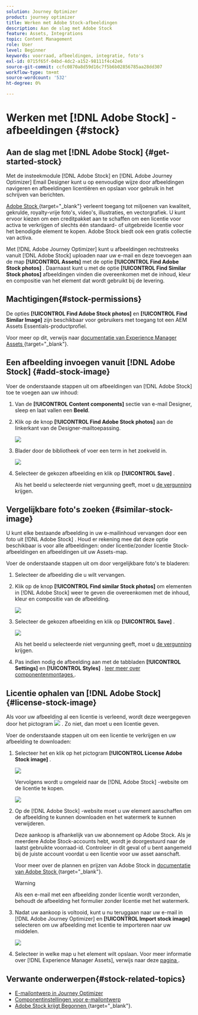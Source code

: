 ```yaml
---
solution: Journey Optimizer
product: journey optimizer
title: Werken met Adobe Stock-afbeeldingen
description: Aan de slag met Adobe Stock
feature: Assets, Integrations
topic: Content Management
role: User
level: Beginner
keywords: voorraad, afbeeldingen, integratie, foto's
exl-id: 0715f65f-04bd-4dc2-a152-98111f4c42e6
source-git-commit: ccfc0870a8d59d16c7f5b6b02856785aa28dd307
workflow-type: tm+mt
source-wordcount: '532'
ht-degree: 0%

---
```


# Werken met [!DNL Adobe Stock] -afbeeldingen {#stock}

## Aan de slag met [!DNL Adobe Stock] {#get-started-stock}

Met de insteekmodule [!DNL Adobe Stock] en [!DNL Adobe Journey Optimizer] Email Designer kunt u op eenvoudige wijze door afbeeldingen navigeren en afbeeldingen licentiëren en opslaan voor gebruik in het schrijven van berichten.

[ Adobe Stock ](https://helpx.adobe.com/stock/get-started.html) {target="_blank"} verleent toegang tot miljoenen van kwaliteit, gekrulde, royalty-vrije foto&#39;s, video&#39;s, illustraties, en vectorgrafiek. U kunt ervoor kiezen om een creditpakket aan te schaffen om een licentie voor activa te verkrijgen of slechts één standaard- of uitgebreide licentie voor het benodigde element te kopen. Adobe Stock biedt ook een gratis collectie van activa.

Met [!DNL Adobe Journey Optimizer] kunt u afbeeldingen rechtstreeks vanuit [!DNL Adobe Stock] uploaden naar uw e-mail en deze toevoegen aan de map **[!UICONTROL Assets]** met de optie **[!UICONTROL Find Adobe Stock photos]** . Daarnaast kunt u met de optie **[!UICONTROL Find Similar Stock photos]** afbeeldingen vinden die overeenkomen met de inhoud, kleur en compositie van het element dat wordt gebruikt bij de levering.

## Machtigingen{#stock-permissions}

De opties **[!UICONTROL Find Adobe Stock photos]** en **[!UICONTROL Find Similar Image]** zijn beschikbaar voor gebruikers met toegang tot een AEM Assets Essentials-productprofiel.

Voor meer op dit, verwijs naar [ documentatie van Experience Manager Assets ](https://experienceleague.adobe.com/docs/experience-manager-assets-essentials/help/get-started-admins/deploy-administer.html#add-users-to-essentials) {target="_blank"}.

## Een afbeelding invoegen vanuit [!DNL Adobe Stock] {#add-stock-image}

Voer de onderstaande stappen uit om afbeeldingen van [!DNL Adobe Stock] toe te voegen aan uw inhoud:

1. Van de **[!UICONTROL Content components]** sectie van e-mail Designer, sleep en laat vallen een **Beeld**.

1. Klik op de knop **[!UICONTROL Find Adobe Stock photos]** aan de linkerkant van de Designer-mailtoepassing.

   ![](assets/stock-find-photos.png)

1. Blader door de bibliotheek of voer een term in het zoekveld in.

   ![](assets/stock-select-from-lib.png)

1. Selecteer de gekozen afbeelding en klik op **[!UICONTROL Save]** .

   Als het beeld u selecteerde niet vergunning geeft, moet u [ de vergunning ](#license-stock-image) krijgen.

## Vergelijkbare foto&#39;s zoeken {#similar-stock-image}

U kunt elke bestaande afbeelding in uw e-mailinhoud vervangen door een foto uit [!DNL Adobe Stock] . Houd er rekening mee dat deze optie beschikbaar is voor alle afbeeldingen: onder licentie/zonder licentie Stock-afbeeldingen en afbeeldingen uit uw Assets-map.

Voer de onderstaande stappen uit om door vergelijkbare foto&#39;s te bladeren:

1. Selecteer de afbeelding die u wilt vervangen.
1. Klik op de knop **[!UICONTROL Find similar Stock photos]** om elementen in [!DNL Adobe Stock] weer te geven die overeenkomen met de inhoud, kleur en compositie van de afbeelding.

   ![](assets/stock-similar.png)

1. Selecteer de gekozen afbeelding en klik op **[!UICONTROL Save]** .

   ![](assets/stock-similar-results.png)

   Als het beeld u selecteerde niet vergunning geeft, moet u [ de vergunning ](#license-stock-image) krijgen.

1. Pas indien nodig de afbeelding aan met de tabbladen **[!UICONTROL Settings]** en **[!UICONTROL Styles]** . [ leer meer over componentenmontages ](../email/content-components.md).

## Licentie ophalen van [!DNL Adobe Stock] {#license-stock-image}

Als voor uw afbeelding al een licentie is verleend, wordt deze weergegeven door het pictogram ![](assets/stock_10.png) . Zo niet, dan moet u een licentie geven.

Voer de onderstaande stappen uit om een licentie te verkrijgen en uw afbeelding te downloaden:

1. Selecteer het en klik op het pictogram **[!UICONTROL License Adobe Stock image]** .

   ![](assets/stock-license-icon.png)

   Vervolgens wordt u omgeleid naar de [!DNL Adobe Stock] -website om de licentie te kopen.

   ![](assets/stock-license-photo.png)

1. Op de [!DNL Adobe Stock] -website moet u uw element aanschaffen om de afbeelding te kunnen downloaden en het watermerk te kunnen verwijderen.

   Deze aankoop is afhankelijk van uw abonnement op Adobe Stock. Als je meerdere Adobe Stock-accounts hebt, wordt je doorgestuurd naar de laatst gebruikte voorraad-id. Controleer in dit geval of u bent aangemeld bij de juiste account voordat u een licentie voor uw asset aanschaft.

   Voor meer over de plannen en prijzen van Adobe Stock in [ documentatie van Adobe Stock ](https://stock.adobe.com/plans) {target="_blank"}.

   >[!WARNING]
   > Als een e-mail met een afbeelding zonder licentie wordt verzonden, behoudt de afbeelding het formulier zonder licentie met het watermerk.

1. Nadat uw aankoop is voltooid, kunt u nu teruggaan naar uw e-mail in [!DNL Adobe Journey Optimizer] en **[!UICONTROL Import stock image]** selecteren om uw afbeelding met licentie te importeren naar uw middelen.

   ![](assets/stock_6.png)

1. Selecteer in welke map u het element wilt opslaan. Voor meer informatie over [!DNL Experience Manager Assets], verwijs naar deze [ pagina ](assets.md#get-started-assets).

## Verwante onderwerpen{#stock-related-topics}

* [E-mailontwerp in Journey Optimizer](../email/get-started-email-design.md)
* [Componentinstellingen voor e-mailontwerp](../email/content-components.md)
* [ Adobe Stock krijgt Begonnen ](https://helpx.adobe.com/stock/get-started.html) {target="_blank"}.

